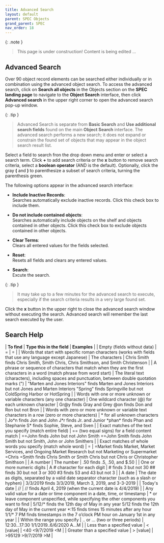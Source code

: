 ```yaml
---
title: Advanced Search
layout: default
parent: SPEC Objects
grand_parent: SPEC
nav_order: 18
---
```


{: .note }
> This page is under construction! 
> Content is being edited ...

## Advanced Search
Over 90 object record elements can be searched either individually or in combination using the advanced object search. To access the advanced search, click on **Search all objects** in the Objects section on the **SPEC landing page** to navigate to the **Object Search** interface, then click **Advanced search** in the upper right corner to open the advanced search pop-up window.

{: .tip }
> Advanced Search is separate from **Basic Search** and **Use additional search fields** found on the main **Object Search** interface. The advanced search performs a new search; it does not expand or constrain the found set of objects that may appear in the object search result list.

Select a field to search fron the drop down menu and enter or select a search term. Click **+** to add search criteria or the **x** button to remove search criteria, select a **boolean operator** (AND is the default). Optionally, click the gray **(** and **)** to parenthesize a subset of search criteria, turning the parenthesis green. 

The following options appear in the advanced search interface: 

- **Include Inactive Records**:  
  Searches automatically exclude inactive records. Click this check box to include them.

- **Do not include contained objects**:  
  Searches automatically include objects on the shelf and objects contained in other objects. Click this check box to exclude objects contained in other objects.

- **Clear Terms**:  
  Clears all entered values for the fields selected.

- **Reset**:  
  Resets all fields and clears any entered values.

- **Search**:  
  Excute the search. 

{: .tip }
> It may take up to a few minutes for the advanced search to execute, especially if the search criteria results in a very large found set. 

Click the **x** button in the upper right to close the advanced search window without executing the search. Advanced search will remember the last search executed by the user.


## Search Help 
| **To find** | **Type this in the field** | **Examples** |
| Empty (fields without data) | = | = | 
| Words that start with specific roman characters (works with fields that use any language except Japanese) | The characters | Chris Smith finds Chris Smith, Smith Chris, Chris Smithson, and Smith Christenson |
| A phrase or sequence of characters that match when they are the first characters in a word (match phrase from word start) | The literal text (characters), including spaces and punctuation, between double quotation marks (") | "Marten and Jones Interiors" finds Marten and Jones Interiors but not Jones and Marten Interiors "Spring" finds Springville but not ColdSpring Harbor or HotSpring | 
| Words with one or more unknown or variable characters (any one character) | One wildcard character (@) for each unknown character | Gr\@y finds Gray and Grey @on finds Don and Ron but not Bron |
| Words with zero or more unknown or variable text characters in a row (zero or more characters) | \* for all unknown characters | Jo\*n finds Jon and John J\*r finds Jr. and Junior \*phan\* finds Phan and Stephanie S\* finds Sophie, Steve, and Sven |
| Exact matches of the text you specify (match entire field) | == (two equal signs) for a field content match | ==John finds John but not John Smith ==John Smith finds John Smith but not Smith, John or John Smithers |
| Exact matches of whole words you specify (match whole word) | = | =Market finds Market, Market Services, and Ongoing Market Research but not Marketing or Supermarket =Chris =Smith finds Chris Smith or Smith Chris but not Chris or Christopher Smithson |
| A number | The number | .50 finds .5, .50, and $.50 |
| One or more numeric digits | A # character for each digit | # finds 3 but not 30 ## finds 30 but not 3 or 300 #3 finds 53 and 43 but not 3 |
| A date | The date as digits, separated by a valid date separator character (such as a slash or hyphen) | 3/3/2019 finds 3/3/2019, March 3, 2019, and 3-3-2019 |
| Today's date | // | // finds April 4, 2019 (when the current date is 4/4/2019) |
| Any valid value for a date or time component in a date, time, or timestamp | \* or leave component unspecified, while specifying the other components you want to find | 5/12/\* finds the 12th day of May in any year 5/12 finds the 12th day of May in the current year \*:15 finds times 15 minutes after any hour 1/1/\* 7 PM finds timestamps in the 7 o’clock PM hour on January 1st in any year |
| Within the range you specify | .. or ... (two or three periods) | 12:30...17:30 1/1/2019..6/6/2020 A...M |
| Less than a specified value | < \[value] | <40 <9/7/2019 \<M |
| Greater than a specified value | > \[value] | >95129 >9/7/2019 >M |